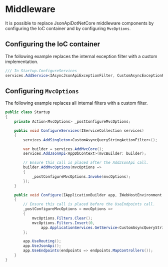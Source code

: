 # Middleware

It is possible to replace JsonApiDotNetCore middleware components by configuring the IoC container and by configuring `MvcOptions`. 

## Configuring the IoC container 

The following example replaces the internal exception filter with a custom implementation.
```c#
/// In Startup.ConfigureServices
services.AddService<IAsyncJsonApiExceptionFilter, CustomAsyncExceptionFilter>()
```

## Configuring `MvcOptions`

The following example replaces all internal filters with a custom filter.
```c#
public class Startup
{
    private Action<MvcOptions> _postConfigureMvcOptions;

    public void ConfigureServices(IServiceCollection services)
    {
        services.AddSingleton<CustomAsyncQueryStringActionFilter>();

        var builder = services.AddMvcCore();
        services.AddJsonApi<AppDbContext>(mvcBuilder: builder);

        // Ensure this call is placed after the AddJsonApi call.
        builder.AddMvcOptions(mvcOptions =>
        {
            _postConfigureMvcOptions.Invoke(mvcOptions);
        });
    }

    public void Configure(IApplicationBuilder app, IWebHostEnvironment env)
    {
        // Ensure this call is placed before the UseEndpoints call.
        _postConfigureMvcOptions = mvcOptions => 
        { 
            mvcOptions.Filters.Clear();
            mvcOptions.Filters.Insert(0,
                app.ApplicationServices.GetService<CustomAsyncQueryStringActionFilter>());
        };

        app.UseRouting();
        app.UseJsonApi();
        app.UseEndpoints(endpoints => endpoints.MapControllers());
    }
}
```

